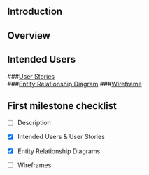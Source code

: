 ## Introduction


## Overview

## Intended Users

###[User Stories](docs/user-stories.md)  
###[Entity Relationship Diagram](docs/erd.md)
###[Wireframe](docs/wireframe.md)

## First milestone checklist
* [ ] Description
* [X] Intended Users & User Stories
* [X] Entity Relationship Diagrams
* [ ] Wireframes






